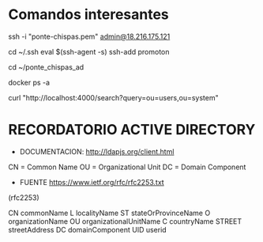 # Comandos interesantes

ssh -i "ponte-chispas.pem" admin@18.216.175.121

cd ~/.ssh
eval $(ssh-agent -s)
ssh-add promoton

cd ~/ponte_chispas_ad

docker ps -a

curl "http://localhost:4000/search?query=ou=users,ou=system"


# RECORDATORIO ACTIVE DIRECTORY

- DOCUMENTACION: http://ldapjs.org/client.html

CN = Common Name
OU = Organizational Unit
DC = Domain Component


- FUENTE https://www.ietf.org/rfc/rfc2253.txt  

(rfc2253)

CN      commonName
L       localityName
ST      stateOrProvinceName
O       organizationName
OU      organizationalUnitName
C       countryName
STREET  streetAddress
DC      domainComponent
UID     userid